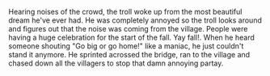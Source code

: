 Hearing noises of the crowd, the troll woke up from the most beautiful dream he've ever had.
He was completely annoyed so the troll looks around and figures out that the noise was coming from the village.
People were having a huge celebration for the start of the fall.
Yay fall!.
When he heard someone shouting "Go big or go home!" like a maniac, he just couldn't stand it anymore.
He sprinted acrossed the bridge, ran to the village and chased down all the villagers to stop that damn annoying partay.

